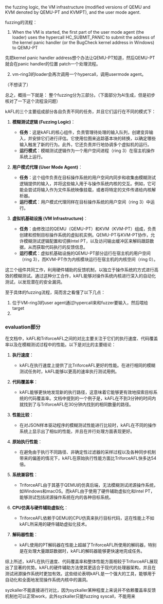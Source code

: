 

the fuzzing logic, the VM infrastructure (modified versions of QEMU and KVM denoted by QEMU-PT and KVMPT), and the user mode agent.


fuzzing的流程：

1. When the VM is started, the first part of the user mode agent (the loader) uses the hypercall HC_SUBMIT_PANIC to submit the address of the kernel panic handler (or the BugCheck kernel address in Windows) to QEMU-PT

先把kernel panic handler address想个办法让QEMU-PT知道，然后QEMU-PT就会在panic handler的位置 patch一个处理流程。

2. vm-ring3的loader会再次调用一个hypercall，调用usermode agent。

（不想读了）

总之，概括一下就是：
整个fuzzing分为三部分。（下面部分为AI生成，但是初步核对了一下这个流程没问题）

kAFL的三个主要组成部分各自负责不同的任务，并且它们运行在不同的模式下：

1. **模糊测试逻辑 (Fuzzing Logic)**：
   - **任务**：这是kAFL的核心组件，负责管理待处理的输入队列，创建变异输入，并安排它们进行评估。它使用位图来追踪基本块的转换，以确定哪些输入触发了新的行为。此外，它还负责并行地协调多个虚拟机的运行。
   - **运行模式**：模糊测试逻辑作为一个用户空间进程（ring 3）在宿主机操作系统上运行。

2. **用户模式代理 (User Mode Agent)**：
   - **任务**：这个组件负责在目标操作系统的用户空间内同步和收集由模糊测试逻辑提供的输入，并将这些输入用于与操作系统内核的交互。例如，它可能会尝试将输入作为文件系统映像挂载，或者将特定的文件传递给内核解析器。
   - **运行模式**：用户模式代理同样在目标操作系统的用户空间（ring 3）中运行。

3. **虚拟机基础设施 (VM Infrastructure)**：
   - **任务**：由修改过的QEMU（QEMU-PT）和KVM（KVM-PT）组成，负责创建和控制目标操作系统的虚拟机实例。QEMU-PT与KVM-PT协作，允许模糊测试逻辑配置和切换Intel PT，以及访问输出缓冲区来解码跟踪数据，从而获取代码执行的反馈信息。
   - **运行模式**：虚拟机基础设施的QEMU-PT部分运行在宿主机的用户空间（ring 3），而KVM-PT作为内核模块运行在宿主机的内核空间（ring 0）。

这三个组件共同工作，利用硬件辅助的反馈机制，以独立于操作系统的方式进行高效的模糊测试。通过这种分工合作，kAFL能够对操作系统内核进行深入的自动化测试，以发现潜在的安全漏洞。

至于具体的fuzzing流程，简而言之看懂了以下几点：

1. 位于VM-ring3的user agent通过hypercall来和fuzzer要输入，然后喂给target
2. 



### evaluation部分

在文档中，kAFL和TriforceAFL之间的对比主要关注于它们的执行速度、代码覆盖率以及在模糊测试过程中的性能。以下是对比的主要结论：

1. **执行速度**：
   - kAFL在执行速度上提供了比TriforceAFL更好的性能。在进行相同的模糊测试任务时，kAFL能够以更高的速率执行测试用例。

2. **代码覆盖率**：
   - kAFL能够更快地发现新的执行路径，这意味着它能够更有效地探索目标系统的代码覆盖率。文档中提到的一个例子是，kAFL在不到3分钟的时间内就找到了与TriforceAFL在30分钟内找到的相同数量的路径。

3. **性能比较**：
   - 在对JSON样本驱动程序的模糊测试性能进行比较时，kAFL在不同的操作系统上显示出了相似的性能，并且在并行处理方面表现更好。

4. **原始执行性能**：
   - 在避免由于执行不同路径、非确定性过滤器的采样过程以及各种同步机制带来的偏差的情况下，kAFL在原始执行性能方面比TriforceAFL快多达54倍。

5. **系统兼容性**：
   - TriforceAFL由于其基于QEMU的仿真后端，无法模糊测试闭源操作系统，如Windows和macOS。而kAFL由于使用了硬件辅助虚拟化和Intel PT，能够测试包括闭源操作系统在内的各种目标系统。

6. **CPU仿真与硬件辅助虚拟化**：
   - TriforceAFL依赖于QEMU的CPU仿真来执行目标代码，这在性能上不如kAFL所采用的硬件辅助虚拟化技术。

7. **解码器性能**：
   - kAFL使用的PT解码器在性能上超越了TriforceAFL所使用的解码器，特别是在处理大量跟踪数据时，kAFL的解码器能够更快速地完成任务。

综上所述，kAFL在执行速度、代码覆盖率和整体性能方面相较于TriforceAFL展现出了显著的优势。kAFL的硬件辅助方法使其更适合于现代的处理器架构，并且在测试闭源操作系统时更加有效。这些结论表明kAFL是一个强大的工具，能够用于自动化和全面地发现操作系统内核中的漏洞。


syzkaller不能直接进行对比，因为syzkaller某种程度上来说并不依赖覆盖率反馈机制也可以正常work，此外syzkaller只能fuzzing syscall，不能用来